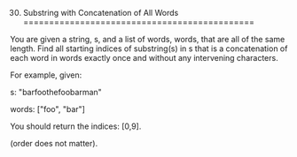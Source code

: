 30. Substring with Concatenation of All Words
=============================================

You are given a string, s, and a list of words, words, that are all of the same length. Find all starting indices of substring(s) in s that is a concatenation of each word in words exactly once and without any intervening characters.

For example, given:

s: "barfoothefoobarman"

words: ["foo", "bar"]

You should return the indices: [0,9].

(order does not matter).
